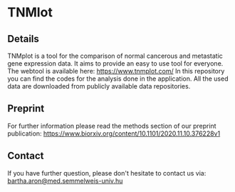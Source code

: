 # TNMlot

## Details
TNMplot is a tool for the comparison of normal cancerous and metastatic gene expression data. It aims to provide an easy to use tool for everyone.
The webtool is available here: https://www.tnmplot.com/
In this repository you can find the codes for the analysis done in the application. All the used data are downloaded from publicly available data repositories.

## Preprint
For further information please read the methods section of our preprint publication: https://www.biorxiv.org/content/10.1101/2020.11.10.376228v1

## Contact
If you have further question, please don't hesitate to contact us via: bartha.aron@med.semmelweis-univ.hu
